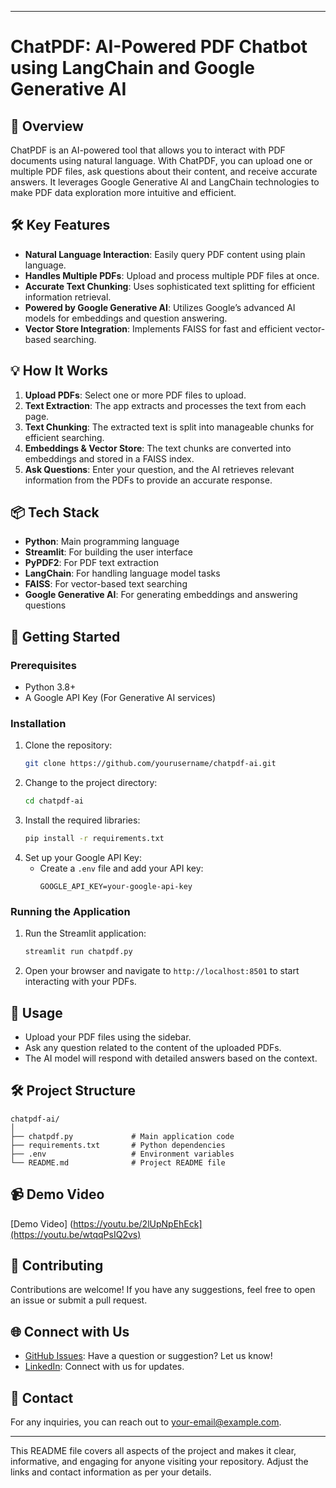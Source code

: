 
---

# **ChatPDF: AI-Powered PDF Chatbot using LangChain and Google Generative AI**

## 📜 **Overview**
ChatPDF is an AI-powered tool that allows you to interact with PDF documents using natural language. With ChatPDF, you can upload one or multiple PDF files, ask questions about their content, and receive accurate answers. It leverages Google Generative AI and LangChain technologies to make PDF data exploration more intuitive and efficient.

## 🛠️ **Key Features**
- **Natural Language Interaction**: Easily query PDF content using plain language.
- **Handles Multiple PDFs**: Upload and process multiple PDF files at once.
- **Accurate Text Chunking**: Uses sophisticated text splitting for efficient information retrieval.
- **Powered by Google Generative AI**: Utilizes Google’s advanced AI models for embeddings and question answering.
- **Vector Store Integration**: Implements FAISS for fast and efficient vector-based searching.

## 💡 **How It Works**
1. **Upload PDFs**: Select one or more PDF files to upload.
2. **Text Extraction**: The app extracts and processes the text from each page.
3. **Text Chunking**: The extracted text is split into manageable chunks for efficient searching.
4. **Embeddings & Vector Store**: The text chunks are converted into embeddings and stored in a FAISS index.
5. **Ask Questions**: Enter your question, and the AI retrieves relevant information from the PDFs to provide an accurate response.

## 📦 **Tech Stack**
- **Python**: Main programming language
- **Streamlit**: For building the user interface
- **PyPDF2**: For PDF text extraction
- **LangChain**: For handling language model tasks
- **FAISS**: For vector-based text searching
- **Google Generative AI**: For generating embeddings and answering questions

## 🚀 **Getting Started**

### **Prerequisites**
- Python 3.8+
- A Google API Key (For Generative AI services)

### **Installation**
1. Clone the repository:
   ```bash
   git clone https://github.com/yourusername/chatpdf-ai.git
   ```
2. Change to the project directory:
   ```bash
   cd chatpdf-ai
   ```
3. Install the required libraries:
   ```bash
   pip install -r requirements.txt
   ```
4. Set up your Google API Key:
   - Create a `.env` file and add your API key:
     ```
     GOOGLE_API_KEY=your-google-api-key
     ```

### **Running the Application**
1. Run the Streamlit application:
   ```bash
   streamlit run chatpdf.py
   ```
2. Open your browser and navigate to `http://localhost:8501` to start interacting with your PDFs.

## 🧩 **Usage**
- Upload your PDF files using the sidebar.
- Ask any question related to the content of the uploaded PDFs.
- The AI model will respond with detailed answers based on the context.

## 🛠️ **Project Structure**
```
chatpdf-ai/
│
├── chatpdf.py             # Main application code
├── requirements.txt       # Python dependencies
├── .env                   # Environment variables
└── README.md              # Project README file
```

## 📹 Demo Video           

[Demo Video]  (https://youtu.be/2lUpNpEhEck](https://youtu.be/wtqqPsIQ2vs)


## 🤝 **Contributing**
Contributions are welcome! If you have any suggestions, feel free to open an issue or submit a pull request.



## 🌐 **Connect with Us**
- [GitHub Issues](https://github.com/rishabh261996): Have a question or suggestion? Let us know!
- [LinkedIn](https://www.linkedin.com/in/rishabhgupta2696/): Connect with us for updates.

## 📧 **Contact**

For any inquiries, you can reach out to [your-email@example.com](guptarishabh261996@gmail.com).

---

This README file covers all aspects of the project and makes it clear, informative, and engaging for anyone visiting your repository. Adjust the links and contact information as per your details.

